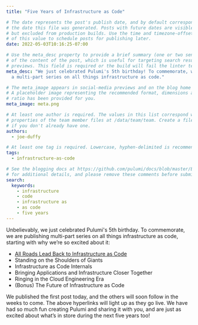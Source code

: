 ```yaml
---
title: "Five Years of Infrastructure as Code"

# The date represents the post's publish date, and by default corresponds with
# the date this file was generated. Posts with future dates are visible in development,
# but excluded from production builds. Use the time and timezone-offset portions of
# of this value to schedule posts for publishing later.
date: 2022-05-03T10:16:25-07:00

# Use the meta_desc property to provide a brief summary (one or two sentences)
# of the content of the post, which is useful for targeting search results or social-media
# previews. This field is required or the build will fail the linter test.
meta_desc: "We just celebrated Pulumi's 5th birthday! To commemorate, we are publishing
  a multi-part series on all things infrastructure as code."

# The meta_image appears in social-media previews and on the blog home page.
# A placeholder image representing the recommended format, dimensions and aspect
# ratio has been provided for you.
meta_image: meta.png

# At least one author is required. The values in this list correspond with the `id`
# properties of the team member files at /data/team/team. Create a file for yourself
# if you don't already have one.
authors:
  - joe-duffy

# At least one tag is required. Lowercase, hyphen-delimited is recommended.
tags:
  - infrastructure-as-code

# See the blogging docs at https://github.com/pulumi/docs/blob/master/BLOGGING.md.
# for additional details, and please remove these comments before submitting for review.
search:
  keywords:
    - infrastructure
    - code
    - infrastructure as
    - as code
    - five years
---
```


Unbelievably, we just celebrated Pulumi's 5th birthday. To commemorate, we are publishing multi-part series on all things infrastructure as code, starting with why we’re so excited about it:

- [All Roads Lead Back to Infrastructure as Code](/blog/five-years-of-infrastructure-as-code-part-one/)
- Standing on the Shoulders of Giants
- Infrastructure as Code Internals
- Bringing Applications and Infrastructure Closer Together
- Ringing in the Cloud Engineering Era
- (Bonus) The Future of Infrastructure as Code

We published the first post today, and the others will soon follow in the weeks to come. The above hyperlinks will light up as they go live. We have had so much fun creating Pulumi and sharing it with you, and are just as excited about what’s in store during the next five years too!
